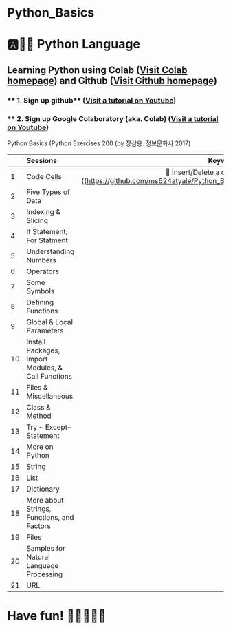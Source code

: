 # Python_Basics

# :a::hamster::paw_prints: Python Language
## **Learning Python** using **Colab** ([Visit Colab homepage](https://colab.research.google.com/?utm_source=scs-index)) and **Github** ([Visit Github homepage](https://github.com/))

### ** 1. Sign up github** ([Visit a tutorial on Youtube](https://www.youtube.com/watch?v=c-NikCpec7U))
### ** 2. Sign up Google Colaboratory (aka. Colab) ([Visit a tutorial on Youtube](https://www.youtube.com/watch?v=2X_EU18OeYM))

Python Basics (Python Exercises 200 (by 장삼용. 정보문화사 2017)

|  | Sessions | Keywords |
|:--|:---|:---:|
| 1 | Code Cells | 🐾 Insert/Delete a code cell & text cell ((https://github.com/ms624atyale/Python_Basics/blob/main/1_CodeCells_Basic_.ipynb))|  
| 2 | Five Types of Data |  |
| 3 | Indexing & Slicing |  |
| 4 | If Statement; For Statment |  | 
| 5 | Understanding Numbers |  | 
| 6 | Operators |  | 
| 7  | Some Symbols |  | 
| 8  | Defining Functions |  | 
| 9  | Global & Local Parameters |  | 
| 10 | Install Packages, Import Modules, & Call Functions |  | 
| 11 | Files & Miscellaneous |  | 
| 12 | Class & Method |  | 
| 13 | Try ~ Except~ Statement |  | 
| 14 | More on Python |  | 
| 15 | String |  | 
| 16 | List |  | 
| 17 | Dictionary |  | 
| 18 | More about Strings, Functions, and Factors |  | 
| 19 | Files |  | 
| 20 | Samples for Natural Language Processing |  | 
| 21 | URL|  | 

# Have fun! :icecream::tropical_drink::cake::apple::watermelon:

